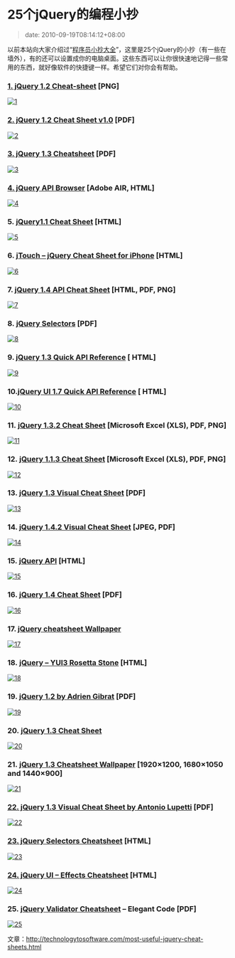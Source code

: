 # 25个jQuery的编程小抄
>date: 2010-09-19T08:14:12+08:00


以前本站向大家介绍过“[程序员小抄大全](/2009/%E7%A8%8B%E5%BA%8F%E5%91%98%E5%B0%8F%E6%8A%84%E5%A4%A7%E5%85%A8.md)”，这里是25个jQuery的小抄（有一些在墙外），有的还可以设置成你的电脑桌面。这些东西可以让你很快速地记得一些常用的东西，就好像软件的快捷键一样。希望它们对你会有帮助。


### [1. jQuery 1.2 Cheat-sheet](http://colorcharge.com/jquery/) [PNG]


[![](http://technologytosoftware.com/wp-content/uploads/2010/09/1.png "1")](http://colorcharge.com/jquery/)



### [2. jQuery 1.2 Cheat Sheet v1.0](http://www.gscottolson.com/weblog/2008/01/11/jquery-cheat-sheet/) [PDF]


[![](http://technologytosoftware.com/wp-content/uploads/2010/09/2.png "2")](http://www.gscottolson.com/weblog/2008/01/11/jquery-cheat-sheet/)


### [3. jQuery 1.3 Cheatsheet](http://blog.acodingfool.com/cheatsheets/jquery-1-3-cheatsheet/) [PDF]


[![](http://technologytosoftware.com/wp-content/uploads/2010/09/32.jpg "3")](http://blog.acodingfool.com/cheatsheets/jquery-1-3-cheatsheet/)


### [4. jQuery API Browser](http://api.jquery.com/) [Adobe AIR, HTML]


[![](http://technologytosoftware.com/wp-content/uploads/2010/09/42.jpg "4")](http://api.jquery.com/)


### 5. [jQuery1.1 Cheat Sheet](http://n-bp.com/jquery_cheat_sheet/v11/) [HTML]


[![](http://technologytosoftware.com/wp-content/uploads/2010/09/52.jpg "5")](http://n-bp.com/jquery_cheat_sheet/v11/)


### 6. [jTouch – jQuery Cheat Sheet for iPhone](http://jtouch.colorcharge.com/) [HTML]


[![](http://technologytosoftware.com/wp-content/uploads/2010/09/62.jpg "6")](http://jtouch.colorcharge.com/)


### 7. [jQuery 1.4 API Cheat Sheet](http://www.futurecolors.ru/jquery/) [HTML, PDF, PNG]


[![](http://technologytosoftware.com/wp-content/uploads/2010/09/7.jpg "7")](http://www.futurecolors.ru/jquery/)


### 8. [jQuery Selectors](http://refcardz.dzone.com/refcardz/jquery-selectors) [PDF]


[![](http://technologytosoftware.com/wp-content/uploads/2010/09/82.jpg "8")](http://refcardz.dzone.com/refcardz/jquery-selectors)


### 9. [jQuery 1.3 Quick API Reference](http://oscarotero.com/jquery/) [ HTML]


[![](http://technologytosoftware.com/wp-content/uploads/2010/09/9.png "9")](http://oscarotero.com/jquery/)


### 10.[jQuery UI 1.7 Quick API Reference](http://oscarotero.com/jquery/ui.html) [ HTML]


[![](http://technologytosoftware.com/wp-content/uploads/2010/09/102.jpg "10")](http://oscarotero.com/jquery/ui.html)


### 11. [jQuery 1.3.2 Cheat Sheet](http://www.javascripttoolbox.com/jquery/cheatsheet/) [Microsoft Excel (XLS), PDF, PNG]


[![](http://technologytosoftware.com/wp-content/uploads/2010/09/112.jpg "11")](http://www.javascripttoolbox.com/jquery/cheatsheet/)


### 12. [jQuery 1.1.3 Cheat Sheet](http://www.javascripttoolbox.com/jquery/cheatsheet/) [Microsoft Excel (XLS), PDF, PNG]


[![](http://technologytosoftware.com/wp-content/uploads/2010/09/12.gif "12")](http://www.javascripttoolbox.com/jquery/cheatsheet/)


### 13. [jQuery 1.3 Visual Cheat Sheet](https://woork.blogspot.com/2009/09/jquery-visual-cheat-sheet.html) [PDF]


[![](http://technologytosoftware.com/wp-content/uploads/2010/09/13.jpg "13")](https://woork.blogspot.com/2009/09/jquery-visual-cheat-sheet.html)


### 14. [jQuery 1.4.2 Visual Cheat Sheet](http://woorkup.com/2010/06/13/jquery-1-4-2-visual-cheat-sheet/) [JPEG, PDF]


[![](http://technologytosoftware.com/wp-content/uploads/2010/09/14.jpg "14")](http://woorkup.com/2010/06/13/jquery-1-4-2-visual-cheat-sheet/)


### 15. [jQuery API](http://remysharp.com/jquery-api/) [HTML]


[![](http://technologytosoftware.com/wp-content/uploads/2010/09/15.jpg "15")](http://remysharp.com/jquery-api/)


### 16. [jQuery 1.4 Cheat Sheet](http://labs.impulsestudios.ca/jquery-cheat-sheet) [PDF]


[![](http://technologytosoftware.com/wp-content/uploads/2010/09/16.jpg "16")](http://labs.impulsestudios.ca/jquery-cheat-sheet)


### 17. [jQuery cheatsheet Wallpaper](https://chris4403.blogspot.com/2008/01/jquery-cheatsheet-wallpaper.html)


[![](http://technologytosoftware.com/wp-content/uploads/2010/09/17.jpg "17")](https://chris4403.blogspot.com/2008/01/jquery-cheatsheet-wallpaper.html)


### 18. [jQuery – YUI3 Rosetta Stone](http://carlos.bueno.org/jq-yui.html) [HTML]


[![](http://technologytosoftware.com/wp-content/uploads/2010/09/18.jpg "18")](http://carlos.bueno.org/jq-yui.html)


### 19. [jQuery 1.2 by Adrien Gibrat](http://www.cheat-sheets.org/#jQuery) [PDF]


[![](http://technologytosoftware.com/wp-content/uploads/2010/09/19.jpg "19")](http://www.cheat-sheets.org/#jQuery)


### 20. [jQuery 1.3 Cheat Sheet](http://acodingfool.typepad.com/blog/2009/01/jquery-13-cheat-sheet.html)


[![](http://technologytosoftware.com/wp-content/uploads/2010/09/20.jpg "20")](http://acodingfool.typepad.com/blog/2009/01/jquery-13-cheat-sheet.html)


### 21. [jQuery 1.3 Cheatsheet Wallpaper](http://www.gmtaz.com/index.php/jquery-13-cheatsheet-wallpaper/) [1920×1200, 1680×1050 and 1440×900]


[![](http://technologytosoftware.com/wp-content/uploads/2010/09/211.jpg "21")](http://www.gmtaz.com/index.php/jquery-13-cheatsheet-wallpaper/)


### [22. jQuery 1.3 Visual Cheat Sheet by Antonio Lupetti](http://www.cheat-sheets.org/saved-copy/jQuery.1.3.Visual.Cheat.Sheet.by.WOORK.pdf) [PDF]


[![](http://technologytosoftware.com/wp-content/uploads/2010/09/22.jpg "22")](http://www.cheat-sheets.org/saved-copy/jQuery.1.3.Visual.Cheat.Sheet.by.WOORK.pdf)


### [23. jQuery Selectors Cheatsheet](http://codylindley.com/jqueryselectors/) [HTML]


[![](http://technologytosoftware.com/wp-content/uploads/2010/09/23.jpg "23")](http://codylindley.com/jqueryselectors/)


### [24. jQuery UI – Effects Cheatsheet](http://jn.orz.hm/jquery/ui_effect.html) [HTML]


[![](http://technologytosoftware.com/wp-content/uploads/2010/09/24.jpg "24")](http://jn.orz.hm/jquery/ui_effect.html)


### 25. [jQuery Validator Cheatsheet](http://elegantcode.com/wp-content/uploads/2010/03/Jquery-Validator-Cheat-sheet.pdf) – Elegant Code [PDF]


[![](http://technologytosoftware.com/wp-content/uploads/2010/09/25.jpg "25")](http://elegantcode.com/wp-content/uploads/2010/03/Jquery-Validator-Cheat-sheet.pdf)


文章：<http://technologytosoftware.com/most-useful-jquery-cheat-sheets.html>


